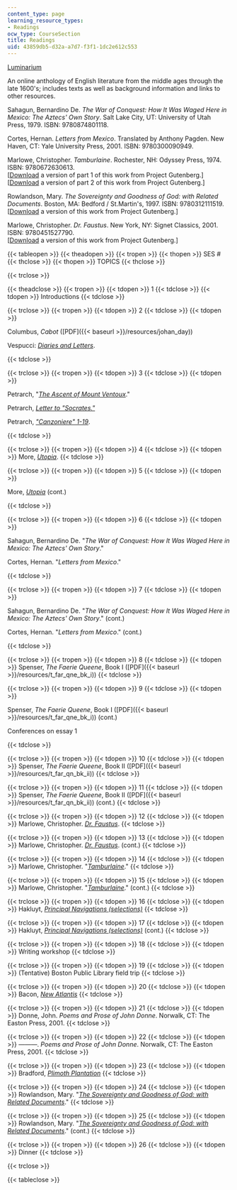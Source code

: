 ```yaml
---
content_type: page
learning_resource_types:
- Readings
ocw_type: CourseSection
title: Readings
uid: 43859db5-d32a-a7d7-f3f1-1dc2e612c553
---
```


[Luminarium](http://www.luminarium.org/)

An online anthology of English literature from the middle ages through the late 1600's; includes texts as well as background information and links to other resources.

Sahagun, Bernardino De. _The War of Conquest: How It Was Waged Here in Mexico: The Aztecs' Own Story_. Salt Lake City, UT: University of Utah Press, 1979. ISBN: 9780874801118.

Cortes, Hernan. _Letters from Mexico_. Translated by Anthony Pagden. New Haven, CT: Yale University Press, 2001. ISBN: 9780300090949.

Marlowe, Christopher. _Tamburlaine_. Rochester, NH: Odyssey Press, 1974. ISBN: 9780672630613.  
\[[Download](http://www.gutenberg.org/etext/1094) a version of part 1 of this work from Project Gutenberg.\]  
\[[Download](http://www.gutenberg.org/etext/1589) a version of part 2 of this work from Project Gutenberg.\]

Rowlandson, Mary. _The Sovereignty and Goodness of God: with Related Documents_. Boston, MA: Bedford / St.Martin's, 1997. ISBN: 9780312111519.  
\[[Download](http://www.gutenberg.org/ebooks/851) a version of this work from Project Gutenberg.\]

Marlowe, Christopher. _Dr. Faustus_. New York, NY: Signet Classics, 2001. ISBN: 9780451527790.  
\[[Download](http://www.gutenberg.org/etext/811) a version of this work from Project Gutenberg.\]

{{< tableopen >}}
{{< theadopen >}}
{{< tropen >}}
{{< thopen >}}
SES #
{{< thclose >}}
{{< thopen >}}
TOPICS
{{< thclose >}}

{{< trclose >}}

{{< theadclose >}}
{{< tropen >}}
{{< tdopen >}}
1
{{< tdclose >}}
{{< tdopen >}}
Introductions
{{< tdclose >}}

{{< trclose >}}
{{< tropen >}}
{{< tdopen >}}
2
{{< tdclose >}}
{{< tdopen >}}


Columbus, _Cabot_ ([PDF]({{< baseurl >}}/resources/johan_day))

Vespucci: [_Diaries and Letters_](http://www.fordham.edu/halsall/mod/1497vespucci-america.html).


{{< tdclose >}}

{{< trclose >}}
{{< tropen >}}
{{< tdopen >}}
3
{{< tdclose >}}
{{< tdopen >}}


Petrarch, "[_The Ascent of Mount Ventoux_](http://www.fordham.edu/halsall/source/petrarch-ventoux.html)."

Petrarch, [_Letter to "Socrates."_](http://history.hanover.edu/texts/petrarch/pet02.html)

Petrarch, [_"Canzoniere" 1-19_](http://petrarch.petersadlon.com/canzoniere.html?poem=1).


{{< tdclose >}}

{{< trclose >}}
{{< tropen >}}
{{< tdopen >}}
4
{{< tdclose >}}
{{< tdopen >}}
More, [_Utopia_](http://www.gutenberg.org/etext/2130).
{{< tdclose >}}

{{< trclose >}}
{{< tropen >}}
{{< tdopen >}}
5
{{< tdclose >}}
{{< tdopen >}}


More, [_Utopia_](http://www.gutenberg.org/etext/2130) (cont.)


{{< tdclose >}}

{{< trclose >}}
{{< tropen >}}
{{< tdopen >}}
6
{{< tdclose >}}
{{< tdopen >}}


Sahagun, Bernardino De. "_The War of Conquest: How It Was Waged Here in Mexico: The Aztecs' Own Story_."

Cortes, Hernan. "_Letters from Mexico_."


{{< tdclose >}}

{{< trclose >}}
{{< tropen >}}
{{< tdopen >}}
7
{{< tdclose >}}
{{< tdopen >}}


Sahagun, Bernardino De. "_The War of Conquest: How It Was Waged Here in Mexico: The Aztecs' Own Story_." (cont.)

Cortes, Hernan. "_Letters from Mexico_." (cont.)


{{< tdclose >}}

{{< trclose >}}
{{< tropen >}}
{{< tdopen >}}
8
{{< tdclose >}}
{{< tdopen >}}
Spenser, _The Faerie Queene_, Book I ([PDF]({{< baseurl >}}/resources/t_far_qne_bk_i))
{{< tdclose >}}

{{< trclose >}}
{{< tropen >}}
{{< tdopen >}}
9
{{< tdclose >}}
{{< tdopen >}}


Spenser, _The Faerie Queene_, Book I ([PDF]({{< baseurl >}}/resources/t_far_qne_bk_i)) (cont.)

Conferences on essay 1


{{< tdclose >}}

{{< trclose >}}
{{< tropen >}}
{{< tdopen >}}
10
{{< tdclose >}}
{{< tdopen >}}
Spenser, _The Faerie Queene_, Book II ([PDF]({{< baseurl >}}/resources/t_far_qn_bk_ii))
{{< tdclose >}}

{{< trclose >}}
{{< tropen >}}
{{< tdopen >}}
11
{{< tdclose >}}
{{< tdopen >}}
Spenser, _The Faerie Queene_, Book II ([PDF]({{< baseurl >}}/resources/t_far_qn_bk_ii)) (cont.)
{{< tdclose >}}

{{< trclose >}}
{{< tropen >}}
{{< tdopen >}}
12
{{< tdclose >}}
{{< tdopen >}}
Marlowe, Christopher. [_Dr. Faustus_](http://www.gutenberg.org/etext/811).
{{< tdclose >}}

{{< trclose >}}
{{< tropen >}}
{{< tdopen >}}
13
{{< tdclose >}}
{{< tdopen >}}
Marlowe, Christopher. [_Dr. Faustus_](http://www.gutenberg.org/etext/811). (cont.)
{{< tdclose >}}

{{< trclose >}}
{{< tropen >}}
{{< tdopen >}}
14
{{< tdclose >}}
{{< tdopen >}}
Marlowe, Christopher. "[_Tamburlaine_](http://www.gutenberg.org/etext/1094)."
{{< tdclose >}}

{{< trclose >}}
{{< tropen >}}
{{< tdopen >}}
15
{{< tdclose >}}
{{< tdopen >}}
Marlowe, Christopher. "[_Tamburlaine_](http://www.gutenberg.org/etext/1094)." (cont.)
{{< tdclose >}}

{{< trclose >}}
{{< tropen >}}
{{< tdopen >}}
16
{{< tdclose >}}
{{< tdopen >}}
Hakluyt, [_Principal Navigations (selections)_](http://ebooks.adelaide.edu.au/h/hakluyt/voyages/)
{{< tdclose >}}

{{< trclose >}}
{{< tropen >}}
{{< tdopen >}}
17
{{< tdclose >}}
{{< tdopen >}}
Hakluyt, [_Principal Navigations (selections)_](http://ebooks.adelaide.edu.au/h/hakluyt/voyages/) (cont.)
{{< tdclose >}}

{{< trclose >}}
{{< tropen >}}
{{< tdopen >}}
18
{{< tdclose >}}
{{< tdopen >}}
Writing workshop
{{< tdclose >}}

{{< trclose >}}
{{< tropen >}}
{{< tdopen >}}
19
{{< tdclose >}}
{{< tdopen >}}
(Tentative) Boston Public Library field trip
{{< tdclose >}}

{{< trclose >}}
{{< tropen >}}
{{< tdopen >}}
20
{{< tdclose >}}
{{< tdopen >}}
Bacon, [_New Atlantis_](http://www.gutenberg.org/etext/2434)
{{< tdclose >}}

{{< trclose >}}
{{< tropen >}}
{{< tdopen >}}
21
{{< tdclose >}}
{{< tdopen >}}
Donne, John. _Poems and Prose of John Donne_. Norwalk, CT: The Easton Press, 2001.
{{< tdclose >}}

{{< trclose >}}
{{< tropen >}}
{{< tdopen >}}
22
{{< tdclose >}}
{{< tdopen >}}
———. _Poems and Prose of John Donne_. Norwalk, CT: The Easton Press, 2001.
{{< tdclose >}}

{{< trclose >}}
{{< tropen >}}
{{< tdopen >}}
23
{{< tdclose >}}
{{< tdopen >}}
Bradford, [_Plimoth Plantation_](http://www.fordham.edu/halsall/mod/1650bradford.html)
{{< tdclose >}}

{{< trclose >}}
{{< tropen >}}
{{< tdopen >}}
24
{{< tdclose >}}
{{< tdopen >}}
Rowlandson, Mary. "[_The Sovereignty and Goodness of God: with Related Documents_](http://www.gutenberg.org/ebooks/851)."
{{< tdclose >}}

{{< trclose >}}
{{< tropen >}}
{{< tdopen >}}
25
{{< tdclose >}}
{{< tdopen >}}
Rowlandson, Mary. "[_The Sovereignty and Goodness of God: with Related Documents_](http://www.gutenberg.org/ebooks/851)." (cont.)
{{< tdclose >}}

{{< trclose >}}
{{< tropen >}}
{{< tdopen >}}
26
{{< tdclose >}}
{{< tdopen >}}
Dinner
{{< tdclose >}}

{{< trclose >}}

{{< tableclose >}}
